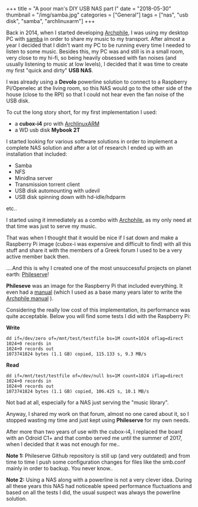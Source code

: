 +++
title = "A poor man's DIY USB NAS part I"
date = "2018-05-30"
thumbnail = "/img/samba.jpg"
categories = ["General"]
tags = ["nas", "usb disk", "samba", "archlinuxarm"]
+++

Back in 2014, when I started developing [Archphile](http://archphile.org), I was using my desktop PC with [samba](https://www.samba.org/)  in order to share my music to my transport. After almost a year I decided that I didn't want my PC to be running every time I needed to listen to some music. Besides this, my PC was and still is in a small room, very close to my hi-fi, so being heavily obsessed with fan noises (and usually listening to music at low levels), I decided that it was time to create my first "quick and dirty" **USB NAS**.

I was already using a **Devolo** powerline solution to connect to a Raspberry Pi/Openelec at the living room, so this NAS would go to the other side of the house (close to the RPI) so that I could not hear even the fan noise of the USB disk.

To cut the long story short, for my first implementation I used:

- a **cubox-i4** pro with [ArchlinuxARM](https://archlinuxarm.org) 
- a WD usb disk **Mybook 2T**

I started looking for various software solutions in order to implement a complete NAS solution and after a lot of research I ended up with an installation that included:

- Samba
- NFS
- Minidlna server
- Transmission torrent client
- USB disk automounting with udevil
- USB disk spinning down with hd-idle/hdparm

etc..

I started using it immediately as a combo with [Archphile](http://archphile.org), as my only need at that time was just to serve my music.

That was when I thought that it would be nice if I sat down and make a Raspberry Pi image (cubox-i was expensive and difficult to find) with all this stuff and share it with the members of a Greek forum I used to be a very active member back then. 

....And this is why I created one of the most unsuccessful projects on planet earth: [Phileserve](https://github.com/archphile/phileserve)! 

**Phileseve** was an image for the Raspberry Pi that included everything. It even had a [manual](https://github.com/archphile/phileserve/blob/master/phileserve-0.1-guide.pdf) (which I used as a base many years later to write the [Archphile manual](http://archphile.org/archphile-manual/) ).

Considering the really low cost of this implementation, its performance was quite acceptable. Below you will find some tests I did with the Raspberry Pi:

**Write**

	dd if=/dev/zero of=/mnt/test/testfile bs=1M count=1024 oflag=direct
	1024+0 records in
	1024+0 records out
	1073741824 bytes (1.1 GB) copied, 115.133 s, 9.3 MB/s

**Read**

	dd if=/mnt/test/testfile of=/dev/null bs=1M count=1024 iflag=direct
	1024+0 records in
	1024+0 records out
	1073741824 bytes (1.1 GB) copied, 106.425 s, 10.1 MB/s


Not bad at all, especially for a NAS just serving the "music library".


Anyway, I shared my work on that forum, almost no one cared about it, so I stopped wasting my time  and just kept using **Phileserve** for my own needs.

After more than two years of use with the cubox-i4, I replaced the board with an Odroid C1+ and that combo served me until the summer of 2017, when I decided that it was not enough for me..

**Note 1:** Phileserve Github repository is still up (and very outdated) and from time to time I push some configuration changes for files like the smb.conf mainly in order to backup. You never know..

**Note 2:**  Using a NAS along with a powerline is not a very clever idea. During all these years this NAS had noticeable speed performance fluctuations and based on all the tests I did, the usual suspect was always the powerline solution.